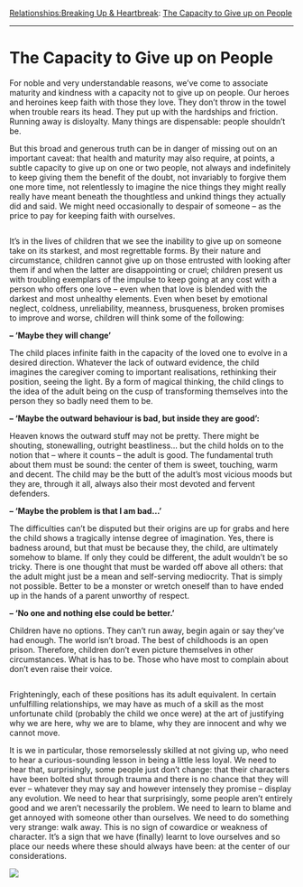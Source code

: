 [Relationships:](https://www.theschooloflife.com/thebookoflife/category/relationships/)[Breaking Up & Heartbreak](https://www.theschooloflife.com/thebookoflife/category/relationships/breaking-up-heartbreak/): [The Capacity to Give up on People](https://www.theschooloflife.com/thebookoflife/the-capacity-to-give-up-on-people/)

* * *

# The Capacity to Give up on People

For noble and very understandable reasons, we’ve come to associate maturity and kindness with a capacity not to give up on people. Our heroes and heroines keep faith with those they love. They don’t throw in the towel when trouble rears its head. They put up with the hardships and friction. Running away is disloyalty. Many things are dispensable: people shouldn’t be.

But this broad and generous truth can be in danger of missing out on an important caveat: that health and maturity may also require, at points, a subtle capacity to give up on one or two people, not always and indefinitely to keep giving them the benefit of the doubt, not invariably to forgive them one more time, not relentlessly to imagine the nice things they might really really have meant beneath the thoughtless and unkind things they actually did and said. We might need occasionally to despair of someone – as the price to pay for keeping faith with ourselves.

<figure class="aligncenter"><img src="https://www.theschooloflife.com/thebookoflife/wp-content/uploads/2019/08/small-change-1024x576.jpg" alt="" class="wp-image-23563" srcset="https://www.theschooloflife.com/thebookoflife/wp-content/uploads/2019/08/small-change-1024x576.jpg 1024w, https://www.theschooloflife.com/thebookoflife/wp-content/uploads/2019/08/small-change-300x169.jpg 300w, https://www.theschooloflife.com/thebookoflife/wp-content/uploads/2019/08/small-change-768x432.jpg 768w, https://www.theschooloflife.com/thebookoflife/wp-content/uploads/2019/08/small-change.jpg 1280w" sizes="(max-width: 1024px) 100vw, 1024px"></figure>

It’s in the lives of children that we see the inability to give up on someone take on its starkest, and most regrettable forms. By their nature and circumstance, children cannot give up on those entrusted with looking after them if and when the latter are disappointing or cruel; children present us with troubling exemplars of the impulse to keep going at any cost with a person who offers one love – even when that love is blended with the darkest and most unhealthy elements. Even when beset by emotional neglect, coldness, unreliability, meanness, brusqueness, broken promises to improve and worse, children will think some of the following:

**– ‘Maybe they will change’**

The child places infinite faith in the capacity of the loved one to evolve in a desired direction. Whatever the lack of outward evidence, the child imagines the caregiver coming to important realisations, rethinking their position, seeing the light. By a form of magical thinking, the child clings to the idea of the adult being on the cusp of transforming themselves into the person they so badly need them to be.

**– ‘Maybe the outward behaviour is bad, but inside they are good’:**

Heaven knows the outward stuff may not be pretty. There might be shouting, stonewalling, outright beastliness… but the child holds on to the notion that – where it counts – the adult is good. The fundamental truth about them must be sound: the center of them is sweet, touching, warm and decent. The child may be the butt of the adult’s most vicious moods but they are, through it all, always also their most devoted and fervent defenders.

**– ‘Maybe the problem is that I am bad…’**

The difficulties can’t be disputed but their origins are up for grabs and here the child shows a tragically intense degree of imagination. Yes, there is badness around, but that must be because they, the child, are ultimately somehow to blame. If only they could be different, the adult wouldn’t be so tricky. There is one thought that must be warded off above all others: that the adult might just be a mean and self-serving mediocrity. That is simply not possible. Better to be a monster or wretch oneself than to have ended up in the hands of a parent unworthy of respect.

**– ‘No one and nothing else could be better.’**

Children have no options. They can’t run away, begin again or say they’ve had enough. The world isn’t broad. The best of childhoods is an open prison. Therefore, children don’t even picture themselves in other circumstances. What is has to be. Those who have most to complain about don’t even raise their voice.

<figure class="aligncenter"><img src="https://www.theschooloflife.com/thebookoflife/wp-content/uploads/2019/08/44026829.jpg" alt="" class="wp-image-23564" srcset="https://www.theschooloflife.com/thebookoflife/wp-content/uploads/2019/08/44026829.jpg 768w, https://www.theschooloflife.com/thebookoflife/wp-content/uploads/2019/08/44026829-300x181.jpg 300w" sizes="(max-width: 768px) 100vw, 768px"></figure>

Frighteningly, each of these positions has its adult equivalent. In certain unfulfilling relationships, we may have as much of a skill as the most unfortunate child (probably the child we once were) at the art of justifying why we are here, why we are to blame, why they are innocent and why we cannot move.&nbsp;

It is we in particular, those remorselessly skilled at not giving up, who need to hear a curious-sounding lesson in being a little less loyal. We need to hear that, surprisingly, some people just don’t change: that their characters have been bolted shut through trauma and there is no chance that they will ever – whatever they may say and however intensely they promise – display any evolution. We need to hear that surprisingly, some people aren’t entirely good and we aren’t necessarily the problem. We need to learn to blame and get annoyed with someone other than ourselves. We need to do something very strange: walk away. This is no sign of cowardice or weakness of character. It’s a sign that we have (finally) learnt to love ourselves and so place our needs where these should always have been: at the center of our considerations.

[![](https://img.youtube.com/vi/VDKOY0ZTDPI/0.jpg)](https://www.youtube.com/embed/VDKOY0ZTDPI '')
&nbsp;&nbsp;   
